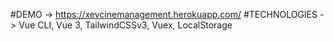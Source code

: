 #DEMO -> https://xevcinemanagement.herokuapp.com/
#TECHNOLOGIES -> Vue CLI, Vue 3, TailwindCSSv3, Vuex, LocalStorage
